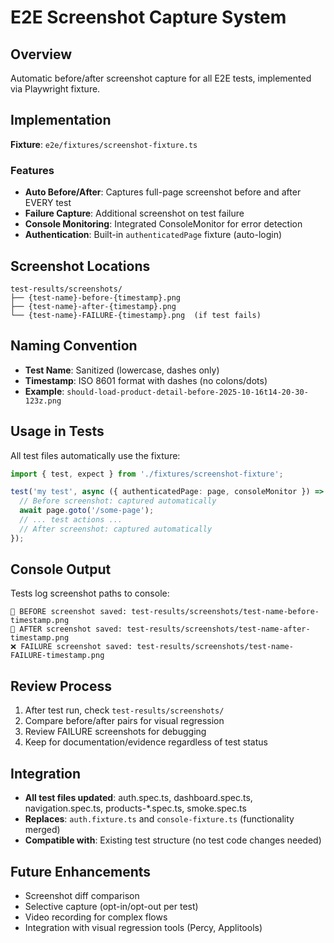 # E2E Screenshot Capture System

## Overview
Automatic before/after screenshot capture for all E2E tests, implemented via Playwright fixture.

## Implementation
**Fixture**: `e2e/fixtures/screenshot-fixture.ts`

### Features
- **Auto Before/After**: Captures full-page screenshot before and after EVERY test
- **Failure Capture**: Additional screenshot on test failure
- **Console Monitoring**: Integrated ConsoleMonitor for error detection
- **Authentication**: Built-in `authenticatedPage` fixture (auto-login)

## Screenshot Locations
```
test-results/screenshots/
├── {test-name}-before-{timestamp}.png
├── {test-name}-after-{timestamp}.png
└── {test-name}-FAILURE-{timestamp}.png  (if test fails)
```

## Naming Convention
- **Test Name**: Sanitized (lowercase, dashes only)
- **Timestamp**: ISO 8601 format with dashes (no colons/dots)
- **Example**: `should-load-product-detail-before-2025-10-16t14-20-30-123z.png`

## Usage in Tests
All test files automatically use the fixture:
```typescript
import { test, expect } from './fixtures/screenshot-fixture';

test('my test', async ({ authenticatedPage: page, consoleMonitor }) => {
  // Before screenshot: captured automatically
  await page.goto('/some-page');
  // ... test actions ...
  // After screenshot: captured automatically
});
```

## Console Output
Tests log screenshot paths to console:
```
📸 BEFORE screenshot saved: test-results/screenshots/test-name-before-timestamp.png
📸 AFTER screenshot saved: test-results/screenshots/test-name-after-timestamp.png
❌ FAILURE screenshot saved: test-results/screenshots/test-name-FAILURE-timestamp.png
```

## Review Process
1. After test run, check `test-results/screenshots/`
2. Compare before/after pairs for visual regression
3. Review FAILURE screenshots for debugging
4. Keep for documentation/evidence regardless of test status

## Integration
- **All test files updated**: auth.spec.ts, dashboard.spec.ts, navigation.spec.ts, products-*.spec.ts, smoke.spec.ts
- **Replaces**: `auth.fixture.ts` and `console-fixture.ts` (functionality merged)
- **Compatible with**: Existing test structure (no test code changes needed)

## Future Enhancements
- Screenshot diff comparison
- Selective capture (opt-in/opt-out per test)
- Video recording for complex flows
- Integration with visual regression tools (Percy, Applitools)
